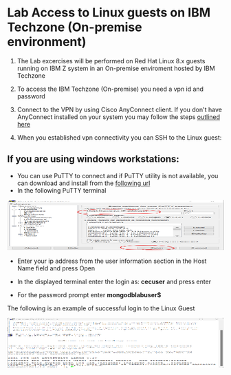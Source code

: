 # Lab Access to Linux guests on IBM Techzone (On-premise environment)

1. The Lab excercises will be performed on Red Hat Linux 8.x guests running on IBM Z system in an On-premise enviroment hosted by IBM Techzone 

2. To access the IBM Techzone (On-premise) you need a vpn id and password
3. Connect to the VPN by using Cisco AnyConnect client. 
    If you don't have AnyConnect installed on your system you may follow the steps [outlined here](https://github.com/IBM/itz-support-public/blob/main/IBM-On-premise/IBM-On-premise-Runbooks/configure-vpn.md) 

4. When you established vpn connectivity you can SSH to the Linux guest:

## If you are using windows workstations:
* You can use PuTTY to connect and if PuTTY utility is not available, you can  download and install from the [following url](https://www.putty.org/)
* In the following PuTTY terminal

 <img src="../assets/images/putty.png" width="551" height="116" >

*   Enter your ip address from the user information section in the Host Name field and press Open

* In the displayed terminal enter the login as: **cecuser** and press enter
* For the password prompt enter **mongodblabuser$**

The following is an example of successful login to the Linux Guest

 <img src="../assets/images/CECUser.png" width="551" height="116" >